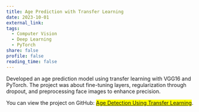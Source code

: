 ```yaml
---
title: Age Prediction with Transfer Learning
date: 2023-10-01
external_link: 
tags:
  - Computer Vision
  - Deep Learning
  - PyTorch
share: false
profile: false
reading_time: false
---
```


Developed an age prediction model using transfer learning with VGG16 and PyTorch. The project was about fine-tuning layers, regularization through dropout, and preprocessing face images to enhance precision.

You can view the project on GitHub: <mark>[Age Detection Using Transfer Learning](https://github.com/mmrahneshin/Age-Detection-Using-Transfer-Learning)</mark>.